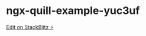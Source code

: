 # ngx-quill-example-yuc3uf

[Edit on StackBlitz ⚡️](https://stackblitz.com/edit/ngx-quill-example-yuc3uf)